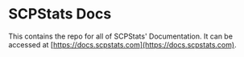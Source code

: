 # SCPStats Docs

This contains the repo for all of SCPStats' Documentation. It can be accessed at [https://docs.scpstats.com](https://docs.scpstats.com).